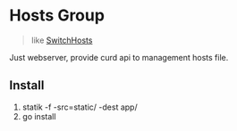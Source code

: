 # Hosts Group
> like [SwitchHosts](https://oldj.github.io/SwitchHosts/)

Just webserver, provide curd api to management hosts file.

## Install

1. statik -f -src=static/ -dest app/
1. go install
